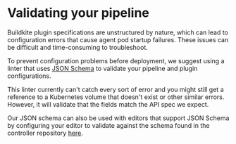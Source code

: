 # Validating your pipeline

Buildkite plugin specifications are unstructured by nature, which can lead to configuration errors that cause agent pod startup failures. These issues can be difficult and time-consuming to troubleshoot.

To prevent configuration problems before deployment, we suggest using a linter that uses [JSON Schema](https://json-schema.org/) to validate your pipeline and plugin configurations.

This linter currently can't catch every sort of error and you might still get a reference to a Kubernetes volume that doesn't exist or other similar errors. However, it will validate that the fields match the API spec we expect.

Our JSON schema can also be used with editors that support JSON Schema by configuring your editor to validate against the schema found in the controller repository [here](https://github.com/buildkite/agent-stack-k8s/blob/main/cmd/linter/schema.json).
